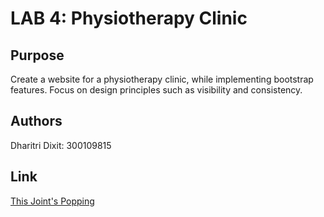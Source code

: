 # LAB 4: Physiotherapy Clinic

## Purpose
Create a website for a physiotherapy clinic, while implementing bootstrap features. Focus on design principles such as visibility and consistency. 

## Authors
Dharitri Dixit: 300109815

## Link
[This Joint's Popping](https://dhari001.github.io/SEG3125_LAB4/index.html)
